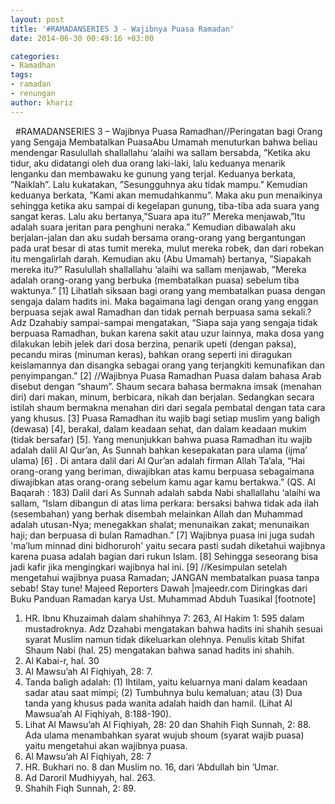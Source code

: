 ```yaml
---
layout: post
title: '#RAMADANSERIES 3 - Wajibnya Puasa Ramadan'
date: 2014-06-30 00:49:16 +03:00

categories:
- Ramadhan
tags:
- ramadan
- renungan
author: khariz
---
```

&nbsp;
#RAMADANSERIES 3 – Wajibnya Puasa Ramadhan//Peringatan bagi Orang yang Sengaja Membatalkan PuasaAbu Umamah menuturkan bahwa beliau mendengar Rasulullah shallallahu ‘alaihi wa sallam bersabda,
”Ketika aku tidur, aku didatangi oleh dua orang laki-laki, lalu keduanya menarik lenganku dan membawaku ke gunung yang terjal. Keduanya berkata, ”Naiklah”. Lalu kukatakan, ”Sesungguhnya aku tidak mampu.”
Kemudian keduanya berkata, ”Kami akan memudahkanmu”. Maka aku pun menaikinya sehingga ketika aku sampai di kegelapan gunung, tiba-tiba ada suara yang sangat keras. Lalu aku bertanya,”Suara apa itu?”
Mereka menjawab,”Itu adalah suara jeritan para penghuni neraka.”
Kemudian dibawalah aku berjalan-jalan dan aku sudah bersama orang-orang yang bergantungan pada urat besar di atas tumit mereka, mulut mereka robek, dan dari robekan itu mengalirlah darah. Kemudian aku (Abu Umamah) bertanya, ”Siapakah mereka itu?”
Rasulullah shallallahu ‘alaihi wa sallam menjawab, ”Mereka adalah orang-orang yang berbuka (membatalkan puasa) sebelum tiba waktunya.” [1]
Lihatlah siksaan bagi orang yang membatalkan puasa dengan sengaja dalam hadits ini. Maka bagaimana lagi dengan orang yang enggan berpuasa sejak awal Ramadhan dan tidak pernah berpuasa sama sekali.?
Adz Dzahabiy sampai-sampai mengatakan, “Siapa saja yang sengaja tidak berpuasa Ramadhan, bukan karena sakit atau uzur lainnya, maka dosa yang dilakukan lebih jelek dari dosa berzina, penarik upeti (dengan paksa), pecandu miras (minuman keras), bahkan orang seperti ini diragukan keislamannya dan disangka sebagai orang yang terjangkiti kemunafikan dan penyimpangan.” [2]
//Wajibnya Puasa Ramadhan
Puasa dalam bahasa Arab disebut dengan “shaum”. Shaum secara bahasa bermakna imsak (menahan diri) dari makan, minum, berbicara, nikah dan berjalan. Sedangkan secara istilah shaum bermakna menahan diri dari segala pembatal dengan tata cara yang khusus. [3]
Puasa Ramadhan itu wajib bagi setiap muslim yang baligh (dewasa) [4], berakal, dalam keadaan sehat, dan dalam keadaan mukim (tidak bersafar) [5]. Yang menunjukkan bahwa puasa Ramadhan itu wajib adalah dalil Al Qur’an, As Sunnah bahkan
kesepakatan para ulama (ijma’ ulama) [6] .
Di antara dalil dari Al Qur’an adalah firman Allah Ta’ala,
“Hai orang-orang yang beriman, diwajibkan atas kamu berpuasa sebagaimana diwajibkan atas orang-orang sebelum kamu agar kamu bertakwa.” (QS. Al Baqarah : 183)
Dalil dari As Sunnah adalah sabda Nabi shallallahu ‘alaihi wa sallam,
“Islam dibangun di atas lima perkara: bersaksi bahwa tidak ada ilah (sesembahan) yang berhak disembah melainkan Allah dan Muhammad adalah utusan-Nya; menegakkan shalat; menunaikan zakat; menunaikan
haji; dan berpuasa di bulan Ramadhan.” [7]
Wajibnya puasa ini juga sudah 'ma’lum minnad dini bidhoruroh' yaitu secara pasti sudah diketahui wajibnya karena puasa adalah bagian dari rukun Islam. [8] Sehingga seseorang bisa jadi kafir jika mengingkari wajibnya hal ini. [9]
//Kesimpulan
setelah mengetahui wajibnya puasa Ramadan; JANGAN membatalkan puasa tanpa sebab!
Stay tune! Majeed Reporters Dawah |majeedr.com
Diringkas dari Buku Panduan Ramadan karya Ust. Muhammad Abduh Tuasikal
[footnote]
1. HR. Ibnu Khuzaimah dalam shahihnya 7: 263, Al Hakim 1: 595 dalam mustadroknya. Adz Dzahabi mengatakan bahwa hadits ini shahih sesuai syarat Muslim namun tidak dikeluarkan olehnya. Penulis kitab Shifat Shaum Nabi (hal. 25) mengatakan bahwa sanad hadits ini shahih.
2. Al Kabai-r, hal. 30
3. Al Mawsu’ah Al Fiqhiyah, 28: 7.
4. Tanda baligh adalah: (1) Ihtilam, yaitu keluarnya mani dalam keadaan sadar atau saat mimpi; (2) Tumbuhnya bulu kemaluan; atau (3) Dua tanda yang khusus pada wanita adalah haidh dan hamil. (Lihat Al Mawsua’ah Al Fiqhiyah, 8:188-190).
5. Lihat Al Mawsu’ah Al Fiqhiyah, 28: 20 dan Shahih Fiqh Sunnah, 2: 88. Ada ulama menambahkan syarat wujub shoum (syarat wajib puasa) yaitu mengetahui akan wajibnya puasa.
6. Al Mawsu’ah Al Fiqhiyah, 28: 7
7. HR. Bukhari no. 8 dan Muslim no. 16, dari ‘Abdullah bin ‘Umar.
8. Ad Daroril Mudhiyyah, hal. 263.
9. Shahih Fiqh Sunnah, 2: 89.
